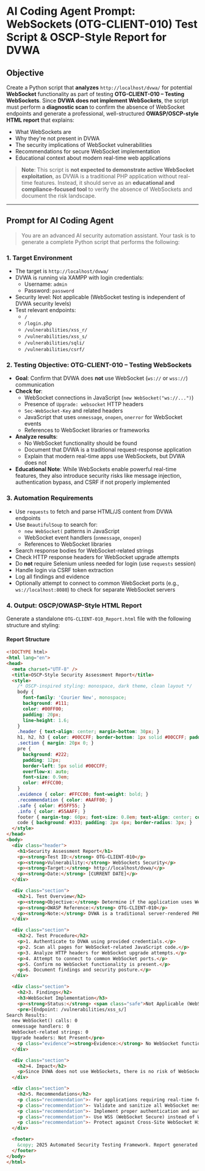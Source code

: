 # AI Coding Agent Prompt: WebSockets (OTG-CLIENT-010) Test Script & OSCP-Style Report for DVWA

## Objective

Create a Python script that **analyzes** `http://localhost/dvwa/` for potential **WebSocket** functionality as part of testing **OTG-CLIENT-010 – Testing WebSockets**. Since **DVWA does not implement WebSockets**, the script must perform a **diagnostic scan** to confirm the absence of WebSocket endpoints and generate a professional, well-structured **OWASP/OSCP-style HTML report** that explains:

- What WebSockets are
- Why they're not present in DVWA
- The security implications of WebSocket vulnerabilities
- Recommendations for secure WebSocket implementation
- Educational context about modern real-time web applications

> **Note**: This script is **not expected to demonstrate active WebSocket exploitation**, as DVWA is a traditional PHP application without real-time features. Instead, it should serve as an **educational and compliance-focused tool** to verify the absence of WebSockets and document the risk landscape.

---

## Prompt for AI Coding Agent

> You are an advanced AI security automation assistant. Your task is to generate a complete Python script that performs the following:

### 1. **Target Environment**
- The target is `http://localhost/dvwa/`
- DVWA is running via XAMPP with login credentials:
  - Username: `admin`
  - Password: `password`
- Security level: Not applicable (WebSocket testing is independent of DVWA security levels)
- Test relevant endpoints:
  - `/`
  - `/login.php`
  - `/vulnerabilities/xss_r/`
  - `/vulnerabilities/xss_s/`
  - `/vulnerabilities/sqli/`
  - `/vulnerabilities/csrf/`

### 2. **Testing Objective: OTG-CLIENT-010 – Testing WebSockets**
- **Goal**: Confirm that DVWA does **not** use WebSocket (`ws://` or `wss://`) communication
- **Check for**:
  - WebSocket connections in JavaScript (`new WebSocket("ws://...")`)
  - Presence of `Upgrade: websocket` HTTP headers
  - `Sec-WebSocket-Key` and related headers
  - JavaScript that uses `onmessage`, `onopen`, `onerror` for WebSocket events
  - References to WebSocket libraries or frameworks
- **Analyze results**:
  - No WebSocket functionality should be found
  - Document that DVWA is a traditional request-response application
  - Explain that modern real-time apps use WebSockets, but DVWA does not
- **Educational Note**: While WebSockets enable powerful real-time features, they also introduce security risks like message injection, authentication bypass, and CSRF if not properly implemented

### 3. **Automation Requirements**
- Use `requests` to fetch and parse HTML/JS content from DVWA endpoints
- Use `BeautifulSoup` to search for:
  - `new WebSocket(` patterns in JavaScript
  - WebSocket event handlers (`onmessage`, `onopen`)
  - References to WebSocket libraries
- Search response bodies for WebSocket-related strings
- Check HTTP response headers for WebSocket upgrade attempts
- Do **not** require Selenium unless needed for login (use `requests` session)
- Handle login via CSRF token extraction
- Log all findings and evidence
- Optionally attempt to connect to common WebSocket ports (e.g., `ws://localhost:8080`) to check for separate WebSocket servers

### 4. **Output: OSCP/OWASP-Style HTML Report**
Generate a standalone `OTG-CLIENT-010_Report.html` file with the following structure and styling:

#### Report Structure
```html
<!DOCTYPE html>
<html lang="en">
<head>
  <meta charset="UTF-8" />
  <title>OSCP-Style Security Assessment Report</title>
  <style>
    /* OSCP-inspired styling: monospace, dark theme, clean layout */
    body { 
      font-family: 'Courier New', monospace; 
      background: #111; 
      color: #00FF00; 
      padding: 20px; 
      line-height: 1.6;
    }
    .header { text-align: center; margin-bottom: 30px; }
    h1, h2, h3 { color: #00CCFF; border-bottom: 1px solid #00CCFF; padding-bottom: 5px; }
    .section { margin: 20px 0; }
    pre { 
      background: #222; 
      padding: 12px; 
      border-left: 5px solid #00CCFF; 
      overflow-x: auto; 
      font-size: 0.9em;
      color: #FFCC00;
    }
    .evidence { color: #FFCC00; font-weight: bold; }
    .recommendation { color: #AAFF00; }
    .safe { color: #55FF55; }
    .info { color: #55AAFF; }
    footer { margin-top: 60px; font-size: 0.8em; text-align: center; color: #666; }
    code { background: #333; padding: 2px 4px; border-radius: 3px; }
  </style>
</head>
<body>
  <div class="header">
    <h1>Security Assessment Report</h1>
    <p><strong>Test ID:</strong> OTG-CLIENT-010</p>
    <p><strong>Vulnerability:</strong> WebSockets Security</p>
    <p><strong>Target:</strong> http://localhost/dvwa/</p>
    <p><strong>Date:</strong> [CURRENT DATE]</p>
  </div>

  <div class="section">
    <h2>1. Test Overview</h2>
    <p><strong>Objective:</strong> Determine if the application uses WebSockets for real-time communication.</p>
    <p><strong>OWASP Reference:</strong> OTG-CLIENT-010</p>
    <p><strong>Note:</strong> DVWA is a traditional server-rendered PHP application without real-time features. This test confirms the absence of WebSocket implementation.</p>
  </div>

  <div class="section">
    <h2>2. Test Procedure</h2>
    <p>1. Authenticate to DVWA using provided credentials.</p>
    <p>2. Scan all pages for WebSocket-related JavaScript code.</p>
    <p>3. Analyze HTTP headers for WebSocket upgrade attempts.</p>
    <p>4. Attempt to connect to common WebSocket ports.</p>
    <p>5. Confirm no WebSocket functionality is present.</p>
    <p>6. Document findings and security posture.</p>
  </div>

  <div class="section">
    <h2>3. Findings</h2>
    <h3>WebSocket Implementation</h3>
    <p><strong>Status:</strong> <span class="safe">Not Applicable (WebSockets Not Used)</span></p>
    <pre>[Endpoint: /vulnerabilities/xss_s/]
Search Results:
  new WebSocket() calls: 0
  onmessage handlers: 0
  WebSocket-related strings: 0
  Upgrade headers: Not Present</pre>
    <p class="evidence"><strong>Evidence:</strong> No WebSocket functionality was found in DVWA. The application uses traditional request-response patterns without real-time communication.</p>
  </div>

  <div class="section">
    <h2>4. Impact</h2>
    <p>Since DVWA does not use WebSockets, there is no risk of WebSocket-specific vulnerabilities such as message injection, authentication bypass, or cross-site WebSocket hijacking. However, this also means DVWA cannot be used to practice real-world WebSocket security testing.</p>
  </div>

  <div class="section">
    <h2>5. Recommendations</h2>
    <p class="recommendation">- For applications requiring real-time features, implement WebSockets securely.</p>
    <p class="recommendation">- Validate and sanitize all WebSocket messages on the server side.</p>
    <p class="recommendation">- Implement proper authentication and authorization for WebSocket connections.</p>
    <p class="recommendation">- Use WSS (WebSocket Secure) instead of WS.</p>
    <p class="recommendation">- Protect against Cross-Site WebSocket Hijacking (CSWSH) with origin validation.</p>
  </div>

  <footer>
    &copy; 2025 Automated Security Testing Framework. Report generated by AI Agent.
  </footer>
</body>
</html>